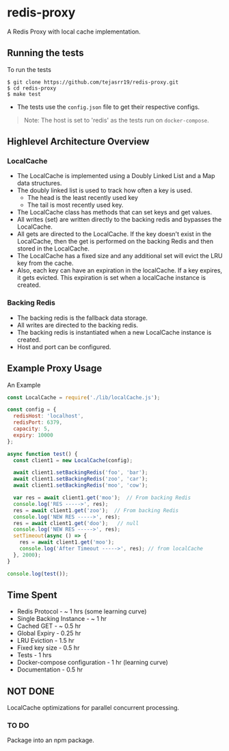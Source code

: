 # redis-proxy
A Redis Proxy with local cache implementation.

## Running the tests

To run the tests
```
$ git clone https://github.com/tejasrr19/redis-proxy.git
$ cd redis-proxy
$ make test
```
* The tests use the `config.json` file to get their respective configs.

> Note: The host is set to 'redis' as the tests run on `docker-compose`.

## Highlevel Architecture Overview

### LocalCache

* The LocalCache is implemented using a Doubly Linked List and a Map data structures.
* The doubly linked list is used to track how often a key is used.
  * The head is the least recently used key
  * The tail is most recently used key.
* The LocalCache class has methods that can set keys and get values.
* All writes (set) are written directly to the backing redis and bypasses the LocalCache.
* All gets are directed to the LocalCache. If the key doesn't exist in the LocalCache, then the get is performed on the backing Redis and then stored in the LocalCache. 
* The LocalCache has a fixed size and any additional set will evict the LRU key from the cache.
* Also, each key can have an expiration in the localCache. If a key expires, it gets evicted. This expiration is set when a localCache instance is created.

### Backing Redis

* The backing redis is the fallback data storage. 
* All writes are directed to the backing redis.
* The backing redis is instantiated when a new LocalCache instance is created.
* Host and port can be configured.

## Example Proxy Usage
An Example
```javascript
const LocalCache = require('./lib/localCache.js');

const config = {
  redisHost: 'localhost',
  redisPort: 6379,
  capacity: 5,
  expiry: 10000
};

async function test() {
  const client1 = new LocalCache(config);

  await client1.setBackingRedis('foo', 'bar');
  await client1.setBackingRedis('zoo', 'car');
  await client1.setBackingRedis('moo', 'cow');

  var res = await client1.get('moo');  // From backing Redis
  console.log('RES ----->', res); 
  res = await client1.get('zoo');  // From backing Redis
  console.log('NEW RES ----->', res);
  res = await client1.get('doo');   // null
  console.log('NEW RES ----->', res);
  setTimeout(async () => {
    res = await client1.get('moo');
    console.log('After Timeout ----->', res); // from localCache
  }, 2000);
}

console.log(test());

```
## Time Spent

* Redis Protocol - ~ 1 hrs (some learning curve)
* Single Backing Instance - ~ 1 hr 
* Cached GET - ~ 0.5 hr
* Global Expiry - 0.25 hr
* LRU Eviction - 1.5 hr
* Fixed key size - 0.5 hr
* Tests - 1 hrs
* Docker-compose configuration - 1 hr (learning curve)
* Documentation - 0.5 hr

## NOT DONE

LocalCache optimizations for parallel concurrent processing.

### TO DO
Package into an npm package.
